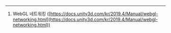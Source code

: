---

1. WebGL 네트워킹 ([https://docs.unity3d.com/kr/2019.4/Manual/webgl-networking.html](https://docs.unity3d.com/kr/2019.4/Manual/webgl-networking.html))